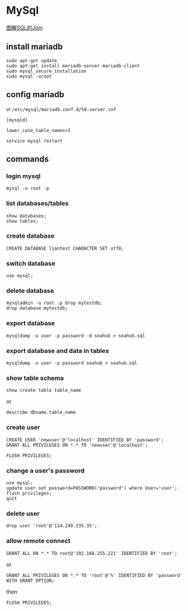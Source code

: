 # MySql

[图解SQL的Join](http://coolshell.cn/articles/3463.html)

## install mariadb

```
sudo apt-get update
sudo apt-get install mariadb-server mariadb-client
sudo mysql_secure_installation
sudo mysql -uroot
```

## config mariadb

vi `/etc/mysql/mariadb.conf.d/50-server.cnf`

```
[mysqld]

lower_case_table_names=1
```

```
service mysql restart
```

## commands

### login mysql

```
mysql -u root -p
```

### list databases/tables

```
show databases;
show tables;
```

### create database

```
CREATE DATABASE liantest CHARACTER SET utf8;
```

### switch database

```
use mysql;
```

### delete database

```
mysqladmin -u root -p drop mytestdb;
drop database mytestdb;
```

### export database

```
mysqldump -u user -p password -d seahub > seahub.sql
```

### export database and data in tables

```
mysqldump -u user -p password seahub > seahub.sql
```

### show table schema

```
show create table table_name
```

or

```
describe dbname.table_name
```

### create user

```
CREATE USER 'newuser'@'localhost' IDENTIFIED BY 'password';
GRANT ALL PRIVILEGES ON *.* TO 'newuser'@'localhost';

FLUSH PRIVILEGES;
```

### change a user's password

```
use mysql;
update user set password=PASSWORD('password') where User='user';
flush privileges;
quit
```

### delete user

```
drop user 'root'@'114.249.235.35';
```

### allow remote connect

```
GRANT ALL ON *.* TO root@'192.168.255.221' IDENTIFIED BY 'root';
```

or

```
GRANT ALL PRIVILEGES ON *.* TO 'root'@'%' IDENTIFIED BY 'password' WITH GRANT OPTION;
```

then

```
FLUSH PRIVILEGES;
```
